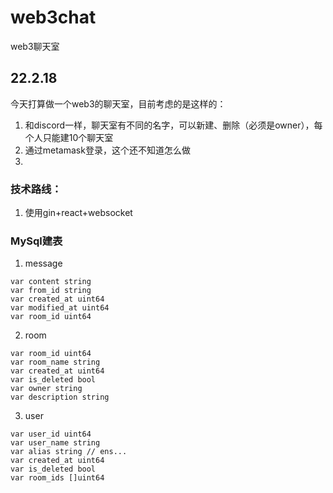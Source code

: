 # web3chat
web3聊天室


## 22.2.18
今天打算做一个web3的聊天室，目前考虑的是这样的：
1. 和discord一样，聊天室有不同的名字，可以新建、删除（必须是owner），每个人只能建10个聊天室
2. 通过metamask登录，这个还不知道怎么做
3. 

### 技术路线：
1. 使用gin+react+websocket

### MySql建表
1. message
```Golang
var content string
var from_id string
var created_at uint64
var modified_at uint64
var room_id uint64

```

2. room
```Golang
var room_id uint64
var room_name string
var created_at uint64
var is_deleted bool
var owner string
var description string

```

3. user
```Golang
var user_id uint64
var user_name string
var alias string // ens...
var created_at uint64
var is_deleted bool
var room_ids []uint64

```